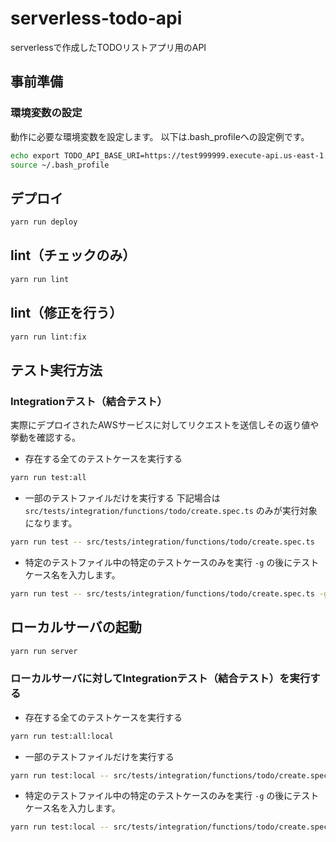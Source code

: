 # serverless-todo-api
serverlessで作成したTODOリストアプリ用のAPI

## 事前準備

### 環境変数の設定

動作に必要な環境変数を設定します。
以下は.bash_profileへの設定例です。

```bash
echo export TODO_API_BASE_URI=https://test999999.execute-api.us-east-1.amazonaws.com/dev/todo >> ~/.bash_profile
source ~/.bash_profile
```

## デプロイ
```bash
yarn run deploy
```

## lint（チェックのみ）
```bash
yarn run lint
```

## lint（修正を行う）
```bash
yarn run lint:fix
```

## テスト実行方法

### Integrationテスト（結合テスト）

実際にデプロイされたAWSサービスに対してリクエストを送信しその返り値や挙動を確認する。

- 存在する全てのテストケースを実行する

```bash
yarn run test:all
```

- 一部のテストファイルだけを実行する
下記場合は `src/tests/integration/functions/todo/create.spec.ts` のみが実行対象になります。

```bash
yarn run test -- src/tests/integration/functions/todo/create.spec.ts
```

- 特定のテストファイル中の特定のテストケースのみを実行
`-g` の後にテストケース名を入力します。

```bash
yarn run test -- src/tests/integration/functions/todo/create.spec.ts -g testSuccess
```

## ローカルサーバの起動

```bash
yarn run server
```

### ローカルサーバに対してIntegrationテスト（結合テスト）を実行する

- 存在する全てのテストケースを実行する
```bash
yarn run test:all:local
```

- 一部のテストファイルだけを実行する
```bash
yarn run test:local -- src/tests/integration/functions/todo/create.spec.ts
```

- 特定のテストファイル中の特定のテストケースのみを実行
`-g` の後にテストケース名を入力します。

```bash
yarn run test:local -- src/tests/integration/functions/todo/create.spec.ts -g testSuccess
```
